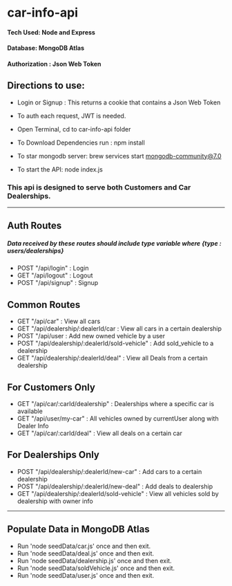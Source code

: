 # car-info-api

#### Tech Used: Node and Express
#### Database: MongoDB Atlas
#### Authorization : Json Web Token

## Directions to use:
- Login or Signup : This returns a cookie that contains a Json Web Token
- To auth each request, JWT is needed.

- Open Terminal, cd to car-info-api folder
- To Download Dependencies run : npm install

- To star mongodb server: brew services start mongodb-community@7.0
- To start the API: node index.js

### This api is designed to serve both Customers and Car Dealerships.

---------------------------------------------------------------------

## Auth Routes
##### Data received by these routes should include type variable where {type : users/dealerships}
- POST "/api/login" : Login
- GET "/api/logout" : Logout
- POST "/api/signup" : Signup

## Common Routes

- GET "/api/car" : View all cars
- GET "/api/dealership/:dealerId/car : View all cars in a certain dealership
- POST "/api/user : Add new owned vehicle by a user
- POST "/api/dealership/:dealerId/sold-vehicle" : Add sold_vehicle to a dealership
- GET "/api/dealership/:dealerId/deal" : View all Deals from a certain dealership

## For Customers Only

- GET "/api/car/:carId/dealership" : Dealerships where a specific car is available
- GET "/api/user/my-car" : All vehicles owned by currentUser along with Dealer Info
- GET "/api/car/:carId/deal" : View all deals on a certain car

## For Dealerships Only

- POST "/api/dealership/:dealerId/new-car" : Add cars to a certain dealership
- POST "/api/dealership/:dealerId/new-deal" : Add deals to dealership
- GET "/api/dealership/:dealerId/sold-vehicle" : View all vehicles sold by dealership with owner info

---------------------------------------------------------------------


## Populate Data in MongoDB Atlas
- Run 'node seedData/car.js' once and then exit.
- Run 'node seedData/deal.js' once and then exit.
- Run 'node seedData/dealership.js' once and then exit.
- Run 'node seedData/soldVehicle.js' once and then exit.
- Run 'node seedData/user.js' once and then exit.

